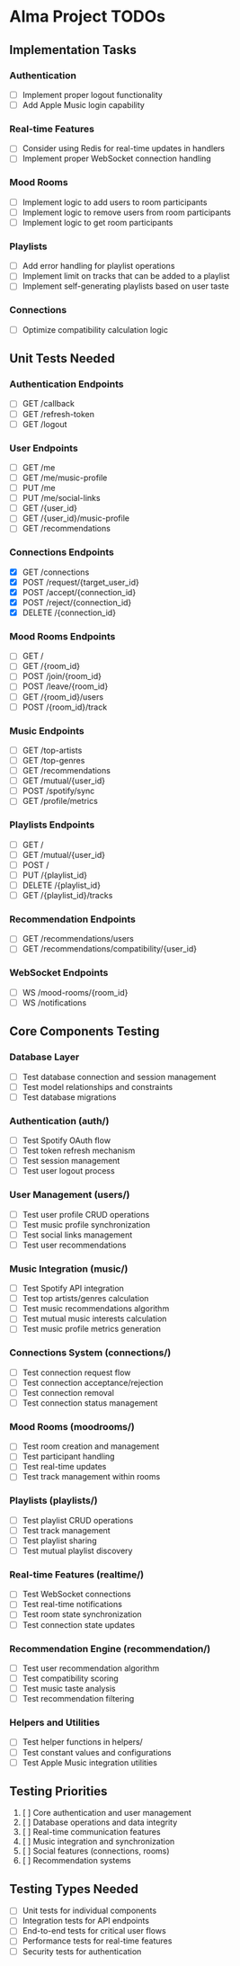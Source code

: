 # Alma Project TODOs

## Implementation Tasks

### Authentication
- [ ] Implement proper logout functionality
- [ ] Add Apple Music login capability

### Real-time Features
- [ ] Consider using Redis for real-time updates in handlers
- [ ] Implement proper WebSocket connection handling

### Mood Rooms
- [ ] Implement logic to add users to room participants
- [ ] Implement logic to remove users from room participants
- [ ] Implement logic to get room participants

### Playlists
- [ ] Add error handling for playlist operations
- [ ] Implement limit on tracks that can be added to a playlist
- [ ] Implement self-generating playlists based on user taste

### Connections
- [ ] Optimize compatibility calculation logic

## Unit Tests Needed

### Authentication Endpoints
- [ ] GET /callback
- [ ] GET /refresh-token
- [ ] GET /logout

### User Endpoints
- [ ] GET /me
- [ ] GET /me/music-profile
- [ ] PUT /me
- [ ] PUT /me/social-links
- [ ] GET /{user_id}
- [ ] GET /{user_id}/music-profile
- [ ] GET /recommendations

### Connections Endpoints
- [x] GET /connections
- [x] POST /request/{target_user_id}
- [x] POST /accept/{connection_id}
- [x] POST /reject/{connection_id}
- [x] DELETE /{connection_id}

### Mood Rooms Endpoints
- [ ] GET /
- [ ] GET /{room_id}
- [ ] POST /join/{room_id}
- [ ] POST /leave/{room_id}
- [ ] GET /{room_id}/users
- [ ] POST /{room_id}/track

### Music Endpoints
- [ ] GET /top-artists
- [ ] GET /top-genres
- [ ] GET /recommendations
- [ ] GET /mutual/{user_id}
- [ ] POST /spotify/sync
- [ ] GET /profile/metrics

### Playlists Endpoints
- [ ] GET /
- [ ] GET /mutual/{user_id}
- [ ] POST /
- [ ] PUT /{playlist_id}
- [ ] DELETE /{playlist_id}
- [ ] GET /{playlist_id}/tracks

### Recommendation Endpoints
- [ ] GET /recommendations/users
- [ ] GET /recommendations/compatibility/{user_id}

### WebSocket Endpoints
- [ ] WS /mood-rooms/{room_id}
- [ ] WS /notifications

## Core Components Testing

### Database Layer
- [ ] Test database connection and session management
- [ ] Test model relationships and constraints
- [ ] Test database migrations

### Authentication (auth/)
- [ ] Test Spotify OAuth flow
- [ ] Test token refresh mechanism
- [ ] Test session management
- [ ] Test user logout process

### User Management (users/)
- [ ] Test user profile CRUD operations
- [ ] Test music profile synchronization
- [ ] Test social links management
- [ ] Test user recommendations

### Music Integration (music/)
- [ ] Test Spotify API integration
- [ ] Test top artists/genres calculation
- [ ] Test music recommendations algorithm
- [ ] Test mutual music interests calculation
- [ ] Test music profile metrics generation

### Connections System (connections/)
- [ ] Test connection request flow
- [ ] Test connection acceptance/rejection
- [ ] Test connection removal
- [ ] Test connection status management

### Mood Rooms (moodrooms/)
- [ ] Test room creation and management
- [ ] Test participant handling
- [ ] Test real-time updates
- [ ] Test track management within rooms

### Playlists (playlists/)
- [ ] Test playlist CRUD operations
- [ ] Test track management
- [ ] Test playlist sharing
- [ ] Test mutual playlist discovery

### Real-time Features (realtime/)
- [ ] Test WebSocket connections
- [ ] Test real-time notifications
- [ ] Test room state synchronization
- [ ] Test connection state updates

### Recommendation Engine (recommendation/)
- [ ] Test user recommendation algorithm
- [ ] Test compatibility scoring
- [ ] Test music taste analysis
- [ ] Test recommendation filtering

### Helpers and Utilities
- [ ] Test helper functions in helpers/
- [ ] Test constant values and configurations
- [ ] Test Apple Music integration utilities

## Testing Priorities
1. [ ] Core authentication and user management
2. [ ] Database operations and data integrity
3. [ ] Real-time communication features
4. [ ] Music integration and synchronization
5. [ ] Social features (connections, rooms)
6. [ ] Recommendation systems

## Testing Types Needed
- [ ] Unit tests for individual components
- [ ] Integration tests for API endpoints
- [ ] End-to-end tests for critical user flows
- [ ] Performance tests for real-time features
- [ ] Security tests for authentication